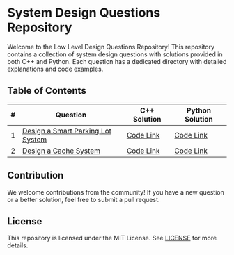 # System Design Questions Repository

Welcome to the Low Level Design Questions Repository! This repository contains a collection of system design questions with solutions provided in both C++ and Python. Each question has a dedicated directory with detailed explanations and code examples.

## Table of Contents

| #   | Question                              | C++ Solution                                                | Python Solution                                                |
|-----|---------------------------------------|-------------------------------------------------------------|--------------------------------------------------------------|
| 1   | [Design a Smart Parking Lot System](#design-smart-parking-lot-system) | [Code Link](https://github.com/ashujha301/System-Design/tree/main/SmartParkingLot/C%2B%2B)                   | [Code Link](https://github.com/ashujha301/System-Design/tree/main/SmartParkingLot/Java)                   |
| 2   | [Design a Cache System](#design-a-cache-system)   | [Code Link]()                   | [Code Link]()                   |

## Contribution

We welcome contributions from the community! If you have a new question or a better solution, feel free to submit a pull request.

## License

This repository is licensed under the MIT License. See [LICENSE](LICENSE) for more details.
